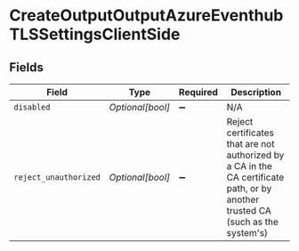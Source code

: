 # CreateOutputOutputAzureEventhubTLSSettingsClientSide


## Fields

| Field                                                                                                                           | Type                                                                                                                            | Required                                                                                                                        | Description                                                                                                                     |
| ------------------------------------------------------------------------------------------------------------------------------- | ------------------------------------------------------------------------------------------------------------------------------- | ------------------------------------------------------------------------------------------------------------------------------- | ------------------------------------------------------------------------------------------------------------------------------- |
| `disabled`                                                                                                                      | *Optional[bool]*                                                                                                                | :heavy_minus_sign:                                                                                                              | N/A                                                                                                                             |
| `reject_unauthorized`                                                                                                           | *Optional[bool]*                                                                                                                | :heavy_minus_sign:                                                                                                              | Reject certificates that are not authorized by a CA in the CA certificate path, or by another trusted CA (such as the system's) |